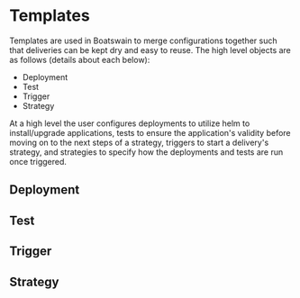 # Templates

Templates are used in Boatswain to merge configurations together such that deliveries can be kept dry and easy to reuse. The high level objects are as follows (details about each below):
* Deployment
* Test
* Trigger
* Strategy

At a high level the user configures deployments to utilize helm to install/upgrade applications, tests to ensure the application's validity before moving on to the next steps of a strategy, triggers to start a delivery's strategy, and strategies to specify how the deployments and tests are run once triggered.

## Deployment

## Test

## Trigger

## Strategy

